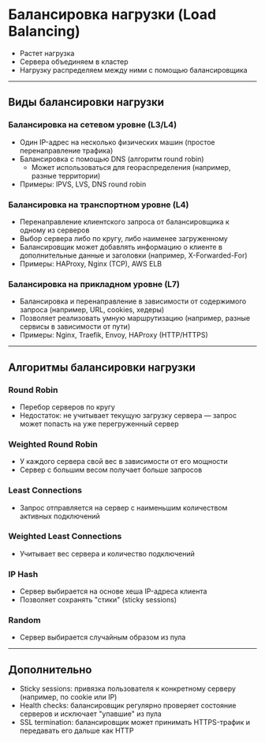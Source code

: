 # Балансировка нагрузки (Load Balancing)

- Растет нагрузка  
- Сервера объединяем в кластер  
- Нагрузку распределяем между ними с помощью балансировщика

---

## Виды балансировки нагрузки

### Балансировка на сетевом уровне (L3/L4)
- Один IP-адрес на несколько физических машин (простое перенаправление трафика)
- Балансировка с помощью DNS (алгоритм round robin)
    - Может использоваться для геораспределения (например, разные территории)
- Примеры: IPVS, LVS, DNS round robin

### Балансировка на транспортном уровне (L4)
- Перенаправление клиентского запроса от балансировщика к одному из серверов
- Выбор сервера либо по кругу, либо наименее загруженному
- Балансировщик может добавлять информацию о клиенте в дополнительные данные и заголовки (например, X-Forwarded-For)
- Примеры: HAProxy, Nginx (TCP), AWS ELB

### Балансировка на прикладном уровне (L7)
- Балансировка и перенаправление в зависимости от содержимого запроса (например, URL, cookies, хедеры)
- Позволяет реализовать умную маршрутизацию (например, разные сервисы в зависимости от пути)
- Примеры: Nginx, Traefik, Envoy, HAProxy (HTTP/HTTPS)

---

## Алгоритмы балансировки нагрузки

### Round Robin
- Перебор серверов по кругу
- Недостаток: не учитывает текущую загрузку сервера — запрос может попасть на уже перегруженный сервер

### Weighted Round Robin
- У каждого сервера свой вес в зависимости от его мощности
- Сервер с большим весом получает больше запросов

### Least Connections
- Запрос отправляется на сервер с наименьшим количеством активных подключений

### Weighted Least Connections
- Учитывает вес сервера и количество подключений

### IP Hash
- Сервер выбирается на основе хеша IP-адреса клиента
- Позволяет сохранять "стики" (sticky sessions)

### Random
- Сервер выбирается случайным образом из пула

---

## Дополнительно

- Sticky sessions: привязка пользователя к конкретному серверу (например, по cookie или IP)
- Health checks: балансировщик регулярно проверяет состояние серверов и исключает "упавшие" из пула
- SSL termination: балансировщик может принимать HTTPS-трафик и передавать его дальше как HTTP
